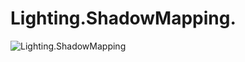 ﻿# Lighting.ShadowMapping.
![Lighting.ShadowMapping](https://github.com/bitzhuwei/CSharpGL/blob/master/Demos/Lighting.ShadowMapping/Lighting.ShadowMapping.png?raw=true)
